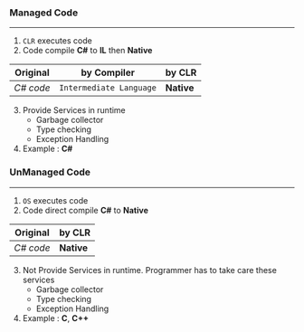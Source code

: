 ### Managed Code	
---
1. `CLR` executes code
2. Code compile **C#** to **IL** then **Native**

Original | by Compiler | by CLR
--- | --- | ---
*C# code* | `Intermediate Language` | **Native**

3. Provide Services in runtime 
	- Garbage collector
	- Type checking
	- Exception Handling
4. Example : **C#**

### UnManaged Code		
----------------------------------------
1. `OS` executes code
2. Code direct compile **C#** to **Native**

Original  | by CLR
--- | ---
*C# code* | **Native**

3. Not Provide Services in runtime. 
   Programmer has to take care these services
	- Garbage collector
	- Type checking
	- Exception Handling
5. Example : **C**, **C++**
